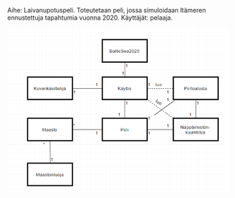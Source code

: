 Aihe: Laivanupotuspeli. Toteutetaan peli, jossa simuloidaan Itämeren ennustettuja tapahtumia vuonna 2020.
Käyttäjät: pelaaja.

![Alt text](kaavioping.PNG)
